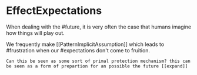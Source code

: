 # EffectExpectations

When dealing with the #future, it is very often the case that humans imagine how things will play out.

We frequently make [[PatternImplicitAssumption]] which leads to #frustration when our #expectations don't come to fruition.

```todo
Can this be seen as some sort of primal protection mechanism? this can be seen as a form of prepartion for an possible the future [[expand]]
```
